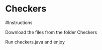 # Checkers

#Instructions
<p> </p>
Download the files from the folder Checkers
<p> </p>
Run checkers.java and enjoy
